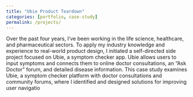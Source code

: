 ```yaml
---
title: "Ubie Product Teardown"
categories: [portfolio, case-study]
permalink: /projects/
---
```


Over the past four years, I’ve been working in the life science, healthcare, and pharmaceutical sectors. To apply my industry knowledge and experience to real-world product design, I initiated a self-directed side project focused on Ubie, a symptom checker app. Ubie allows users to input symptoms and connects them to online doctor consultations, an “Ask Doctor” forum, and detailed disease information.
This case study examines Ubie, a symptom checker platform with doctor consultations and community forums, where I identified and designed solutions for improving user navigatio
